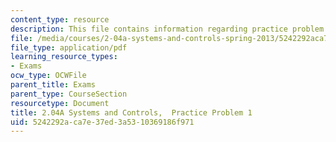 ```yaml
---
content_type: resource
description: This file contains information regarding practice problem 1.
file: /media/courses/2-04a-systems-and-controls-spring-2013/5242292aca7e37ed3a5310369186f971_MIT2_04AS13_PractProblem1.pdf
file_type: application/pdf
learning_resource_types:
- Exams
ocw_type: OCWFile
parent_title: Exams
parent_type: CourseSection
resourcetype: Document
title: 2.04A Systems and Controls,  Practice Problem 1
uid: 5242292a-ca7e-37ed-3a53-10369186f971
---
```

